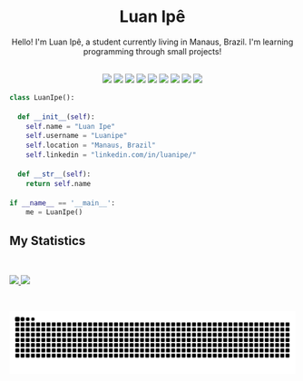 <h1 align="center">
  <b>Luan Ipê</b>
</h1>

<div align="center">
Hello! I'm Luan Ipê, a student currently living in Manaus, Brazil. I'm learning programming through small projects!
</div>
  
<br>

<p>
<div align="center">
  <img src="https://img.shields.io/badge/Python-1A1B27?style=for-the-badge&logo=python&logoColor=white">
  <img src="https://img.shields.io/badge/JavaScript-1A1B27?style=for-the-badge&logo=javascript&logoColor=white">
  <img src="https://img.shields.io/badge/Swift-1A1B27?style=for-the-badge&logo=swift&logoColor=white">
  <img src="https://img.shields.io/badge/php-1A1B27.svg?style=for-the-badge&logo=php&logoColor=white">
  <img src="https://img.shields.io/badge/react-1A1B27.svg?style=for-the-badge&logo=react&logoColor=white">
  <img src="https://img.shields.io/badge/React_Native-1A1B27?style=for-the-badge&logo=react&logoColor=white">
  <img src="https://img.shields.io/badge/node.js-1A1B27?style=for-the-badge&logo=node.js&logoColor=white">
  <img src="https://img.shields.io/badge/MySQL-1A1B27?style=for-the-badge&logo=mysql&logoColor=white">
  <img src="https://img.shields.io/badge/MariaDB-1A1B27?style=for-the-badge&logo=mariadb&logoColor=white">
</div>
</p>
  
```python
class LuanIpe():
    
  def __init__(self):
    self.name = "Luan Ipe"
    self.username = "Luanipe"
    self.location = "Manaus, Brazil"
    self.linkedin = "linkedin.com/in/luanipe/"
  
  def __str__(self):
    return self.name

if __name__ == '__main__':
    me = LuanIpe()
```

## My Statistics

<br/>
<p align="left">
  <a href="https://github.com/Luanipe/">
  <img width="49.5%" src="https://github-readme-stats.vercel.app/api?username=Luanipe&show_icons=true&theme=tokyonight&hide_border=true" />
    <img width="49.5%" src="https://github-readme-streak-stats.herokuapp.com/?user=Luanipe&theme=tokyonight&hide_border=true" />
  </a>
</p>
<br>
 
<div align="center"> 

  ![Snake animation](https://github.com/Luanipe/Luanipe/blob/output/github-contribution-grid-snake.svg)
 
</div>
